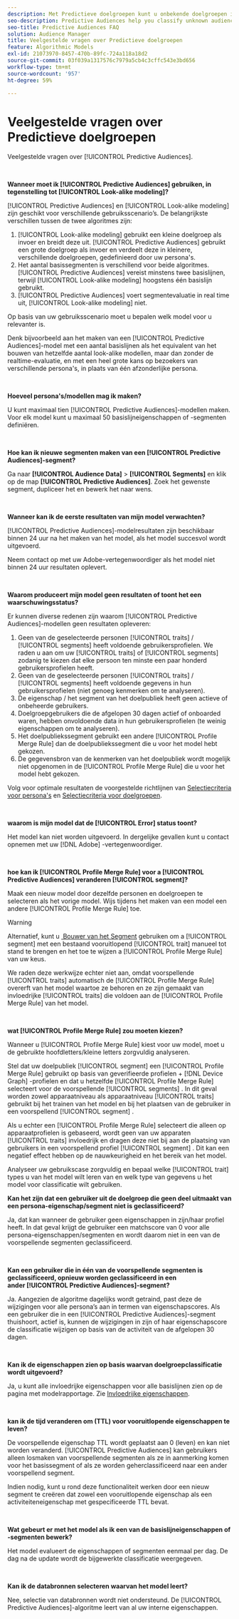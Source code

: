 ```yaml
---
description: Met Predictieve doelgroepen kunt u onbekende doelgroepen in real time indelen in verschillende persona's aan de hand van datawetenschap.
seo-description: Predictive Audiences help you classify unknown audiences into distinct personas in real-time, using data science.
seo-title: Predictive Audiences FAQ
solution: Audience Manager
title: Veelgestelde vragen over Predictieve doelgroepen
feature: Algorithmic Models
exl-id: 21073970-8457-470b-89fc-724a118a18d2
source-git-commit: 03f039a1317576c7979a5cb4c3cffc543e3bd656
workflow-type: tm+mt
source-wordcount: '957'
ht-degree: 59%

---
```


# Veelgestelde vragen over Predictieve doelgroepen

Veelgestelde vragen over [!UICONTROL Predictive Audiences].

 

**Wanneer moet ik [!UICONTROL Predictive Audiences] gebruiken, in tegenstelling tot [!UICONTROL Look-alike modeling]?**

[!UICONTROL Predictive Audiences] en [!UICONTROL Look-alike modeling] zijn geschikt voor verschillende gebruiksscenario’s. De belangrijkste verschillen tussen de twee algoritmes zijn:

1. [!UICONTROL Look-alike modeling] gebruikt een kleine doelgroep als invoer en breidt deze uit. [!UICONTROL Predictive Audiences] gebruikt een grote doelgroep als invoer en verdeelt deze in kleinere, verschillende doelgroepen, gedefinieerd door uw persona&#39;s.
1. Het aantal basissegmenten is verschillend voor beide algoritmes. [!UICONTROL Predictive Audiences] vereist minstens twee basislijnen, terwijl [!UICONTROL Look-alike modeling] hoogstens één basislijn gebruikt.
1. [!UICONTROL Predictive Audiences] voert segmentevaluatie in real time uit, [!UICONTROL Look-alike modeling] niet.

Op basis van uw gebruiksscenario moet u bepalen welk model voor u relevanter is.

Denk bijvoorbeeld aan het maken van een [!UICONTROL Predictive Audiences]-model met een aantal basislijnen als het equivalent van het bouwen van hetzelfde aantal look-alike modellen, maar dan zonder de realtime-evaluatie, en met een heel grote kans op bezoekers van verschillende persona&#39;s, in plaats van één afzonderlijke persona.

 

**Hoeveel persona&#39;s/modellen mag ik maken?**

U kunt maximaal tien [!UICONTROL Predictive Audiences]-modellen maken. Voor elk model kunt u maximaal 50 basislijneigenschappen of -segmenten definiëren.

 

**Hoe kan ik nieuwe segmenten maken van een [!UICONTROL Predictive Audiences]-segment?**

Ga naar **[!UICONTROL Audience Data]** > **[!UICONTROL Segments]** en klik op de map **[!UICONTROL Predictive Audiences]**. Zoek het gewenste segment, dupliceer het en bewerk het naar wens.

 

**Wanneer kan ik de eerste resultaten van mijn model verwachten?**

[!UICONTROL Predictive Audiences]-modelresultaten zijn beschikbaar binnen 24 uur na het maken van het model, als het model succesvol wordt uitgevoerd.

Neem contact op met uw Adobe-vertegenwoordiger als het model niet binnen 24 uur resultaten oplevert.

 

**Waarom produceert mijn model geen resultaten of toont het een waarschuwingsstatus?**

Er kunnen diverse redenen zijn waarom [!UICONTROL Predictive Audiences]-modellen geen resultaten opleveren:

1. Geen van de geselecteerde personen [!UICONTROL traits] / [!UICONTROL segments] heeft voldoende gebruikersprofielen. We raden u aan om uw [!UICONTROL traits] of [!UICONTROL segments] zodanig te kiezen dat elke persoon ten minste een paar honderd gebruikersprofielen heeft.
1. Geen van de geselecteerde personen [!UICONTROL traits] / [!UICONTROL segments] heeft voldoende gegevens in hun gebruikersprofielen (niet genoeg kenmerken om te analyseren).
1. De eigenschap / het segment van het doelpubliek heeft geen actieve of onbeheerde gebruikers.
1. Doelgroepgebruikers die de afgelopen 30 dagen actief of onboarded waren, hebben onvoldoende data in hun gebruikersprofielen (te weinig eigenschappen om te analyseren).
1. Het doelpubliekssegment gebruikt een andere [!UICONTROL Profile Merge Rule] dan de doelpubliekssegment die u voor het model hebt gekozen.
1. De gegevensbron van de kenmerken van het doelpubliek wordt mogelijk niet opgenomen in de [!UICONTROL Profile Merge Rule] die u voor het model hebt gekozen.

Volg voor optimale resultaten de voorgestelde richtlijnen van [Selectiecriteria voor persona&#39;s](../features/algorithmic-models/predictive-audiences.md#selection-personas) en [Selectiecriteria voor doelgroepen](../features/algorithmic-models/predictive-audiences.md#selection-audience).

 

**waarom is mijn model dat de [!UICONTROL Error] status toont?**

Het model kan niet worden uitgevoerd. In dergelijke gevallen kunt u contact opnemen met uw [!DNL Adobe] -vertegenwoordiger.

 

**hoe kan ik [!UICONTROL Profile Merge Rule] voor a [!UICONTROL Predictive Audiences] veranderen [!UICONTROL segment]?**

Maak een nieuw model door dezelfde personen en doelgroepen te selecteren als het vorige model. Wijs tijdens het maken van een model een andere [!UICONTROL Profile Merge Rule] toe.

>[!WARNING]
> Alternatief, kunt u [&#x200B; Bouwer van het Segment &#x200B;](../features/segments/segment-builder.md) gebruiken om a [!UICONTROL segment] met een bestaand vooruitlopend [!UICONTROL trait] manueel tot stand te brengen en het toe te wijzen a [!UICONTROL Profile Merge Rule] van uw keus.
> 
> We raden deze werkwijze echter niet aan, omdat voorspellende [!UICONTROL traits] automatisch de [!UICONTROL Profile Merge Rule] overerft van het model waartoe ze behoren en ze zijn gemaakt van invloedrijke [!UICONTROL traits] die voldoen aan de [!UICONTROL Profile Merge Rule] van het model.

 

**wat [!UICONTROL Profile Merge Rule] zou moeten kiezen?**

Wanneer u [!UICONTROL Profile Merge Rule] kiest voor uw model, moet u de gebruikte hoofdletters/kleine letters zorgvuldig analyseren.

Stel dat uw doelpubliek [!UICONTROL segment] een [!UICONTROL Profile Merge Rule] gebruikt op basis van geverifieerde profielen + [!DNL Device Graph] -profielen en dat u hetzelfde [!UICONTROL Profile Merge Rule] selecteert voor de voorspellende [!UICONTROL segments] . In dit geval worden zowel apparaatniveau als apparaatniveau [!UICONTROL traits] gebruikt bij het trainen van het model en bij het plaatsen van de gebruiker in een voorspellend [!UICONTROL segment] .

Als u echter een [!UICONTROL Profile Merge Rule] selecteert die alleen op apparaatprofielen is gebaseerd, wordt geen van uw apparaten [!UICONTROL traits] invloedrijk en dragen deze niet bij aan de plaatsing van gebruikers in een voorspellend profiel [!UICONTROL segment] . Dit kan een negatief effect hebben op de nauwkeurigheid en het bereik van het model.

Analyseer uw gebruikscase zorgvuldig en bepaal welke [!UICONTROL trait] types u van het model wilt leren van en welk type van gegevens u het model voor classificatie wilt gebruiken.

**Kan het zijn dat een gebruiker uit de doelgroep die geen deel uitmaakt van een persona-eigenschap/segment niet is geclassificeerd?**

Ja, dat kan wanneer de gebruiker geen eigenschappen in zijn/haar profiel heeft. In dat geval krijgt de gebruiker een matchscore van 0 voor alle persona-eigenschappen/segmenten en wordt daarom niet in een van de voorspellende segmenten geclassificeerd.

 

**Kan een gebruiker die in één van de voorspellende segmenten is geclassificeerd, opnieuw worden geclassificeerd in een ander [!UICONTROL Predictive Audiences]-segment?**

Ja. Aangezien de algoritme dagelijks wordt getraind, past deze de wijzigingen voor alle persona’s aan in termen van eigenschapscores. Als een gebruiker die in een [!UICONTROL Predictive Audiences]-segment thuishoort, actief is, kunnen de wijzigingen in zijn of haar eigenschapscore de classificatie wijzigen op basis van de activiteit van de afgelopen 30 dagen.

 

**Kan ik de eigenschappen zien op basis waarvan doelgroepclassificatie wordt uitgevoerd?**

Ja, u kunt alle invloedrijke eigenschappen voor alle basislijnen zien op de pagina met modelrapportage. Zie [Invloedrijke eigenschappen](../features/algorithmic-models/predictive-audiences-reporting.md#influential-traits).

 

**kan ik de tijd veranderen om (TTL) voor vooruitlopende eigenschappen te leven?**

De voorspellende eigenschap TTL wordt geplaatst aan 0 (leven) en kan niet worden veranderd. [!UICONTROL Predictive Audiences] kan gebruikers alleen losmaken van voorspellende segmenten als ze in aanmerking komen voor het basissegment of als ze worden geherclassificeerd naar een ander voorspellend segment.

Indien nodig, kunt u rond deze functionaliteit werken door een nieuw segment te creëren dat zowel een vooruitlopende eigenschap als een activiteiteneigenschap met gespecificeerde TTL bevat.

 


**Wat gebeurt er met het model als ik een van de basislijneigenschappen of -segmenten bewerk?**

Het model evalueert de eigenschappen of segmenten eenmaal per dag. De dag na de update wordt de bijgewerkte classificatie weergegeven.

 

**Kan ik de databronnen selecteren waarvan het model leert?**

Nee, selectie van databronnen wordt niet ondersteund. De [!UICONTROL Predictive Audiences]-algoritme leert van al uw interne eigenschappen.
